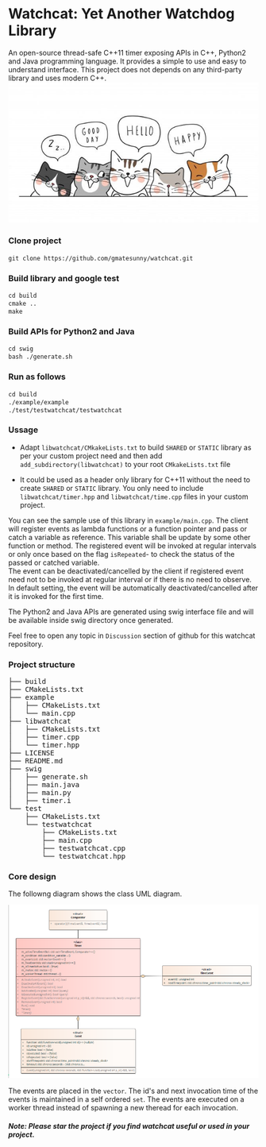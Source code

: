 # Watchcat: Yet Another Watchdog Library 
An open-source thread-safe C++11 timer exposing APIs in C++, Python2 and Java programming language. It provides a simple to use and easy to understand interface. This project does not depends on any third-party library and uses modern C++.
![Class UML](docs/img/banner.jpg)
### Clone project
    git clone https://github.com/gmatesunny/watchcat.git

### Build library and google test    
    cd build
    cmake ..
    make

### Build APIs for Python2 and Java  
    cd swig
    bash ./generate.sh

### Run as follows
    cd build
    ./example/example
    ./test/testwatchcat/testwatchcat


### Ussage

* Adapt `libwatchcat/CMkakeLists.txt` to build `SHARED` or `STATIC` library as per your custom project need and then add `add_subdirectory(libwatchcat)` to your root `CMkakeLists.txt` file

* It could be used as a header only library for C++11 without the need to create `SHARED` or `STATIC` library. You only need to include `libwatchcat/timer.hpp` and `libwatchcat/time.cpp` files in your custom project. 

You can see the sample use of this library in `example/main.cpp`. The client will register events as lambda functions or a function pointer and pass or catch a variable as reference. This variable shall be update by some other function or method. The registered event will be invoked at regular intervals or only once based on the flag `isRepeated`- to check the status of the passed or catched variable.  
The event can be deactivated/cancelled by the client if registered event need not to be invoked at regular interval or if there is no need to observe. In default setting, the event will be automatically deactivated/cancelled after it is invoked for the first time. 

The Python2 and Java APIs are generated using swig interface file and will be available inside swig directory once generated.

Feel free to open any topic in `Discussion` section of github for this watchcat repository.

### Project structure

<pre>
├── build
├── CMakeLists.txt
├── example
│   ├── CMakeLists.txt
│   └── main.cpp
├── libwatchcat
│   ├── CMakeLists.txt
│   ├── timer.cpp
│   └── timer.hpp
├── LICENSE
├── README.md
├── swig
│   ├── generate.sh
│   ├── main.java
│   ├── main.py
│   ├── timer.i
└── test
    ├── CMakeLists.txt
    └── testwatchcat
        ├── CMakeLists.txt
        ├── main.cpp
        ├── testwatchcat.cpp
        └── testwatchcat.hpp
</pre>

### Core design

The followng diagram shows the class UML diagram.

![Class UML](docs/img/classStructure.png)

The events are placed in the `vector`. The id's and next invocation time of the events is maintained in a self ordered `set`. The events are executed on a worker thread instead of spawning a new theread for each invocation. 


##### Note: Please star the project if you find watchcat useful or used in your project.
